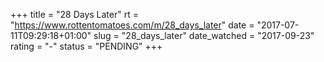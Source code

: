 +++
title = "28 Days Later"
rt = "https://www.rottentomatoes.com/m/28_days_later"
date = "2017-07-11T09:29:18+01:00"
slug = "28_days_later"
date_watched = "2017-09-23"
rating = "-"
status = "PENDING"
+++